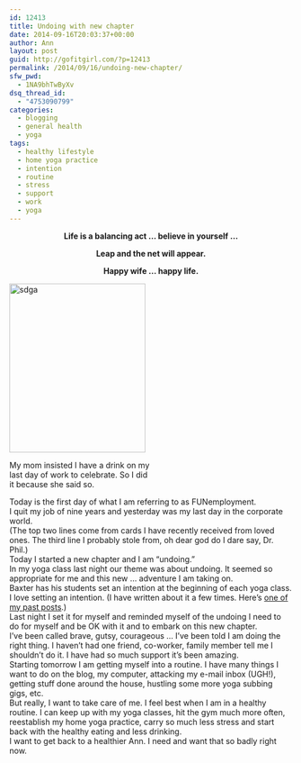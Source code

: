 ```yaml
---
id: 12413
title: Undoing with new chapter
date: 2014-09-16T20:03:37+00:00
author: Ann
layout: post
guid: http://gofitgirl.com/?p=12413
permalink: /2014/09/16/undoing-new-chapter/
sfw_pwd:
  - 1NA9bhTwByXv
dsq_thread_id:
  - "4753090799"
categories:
  - blogging
  - general health
  - yoga
tags:
  - healthy lifestyle
  - home yoga practice
  - intention
  - routine
  - stress
  - support
  - work
  - yoga
---
```

<p style="text-align: center;">
  <strong>Life is a balancing act &#8230; believe in yourself &#8230;</strong>
</p>

<p style="text-align: center;">
  <strong>Leap and the net will appear.</strong>
</p>

<p style="text-align: center;">
  <strong>Happy wife &#8230; happy life.</strong>
</p>

<div id="attachment_12423" style="width: 252px" class="wp-caption alignleft">
  <a href="http://gofitgirl.com/2014/09/undoing-new-chapter/photo-213/" rel="attachment wp-att-12423"><img class="size-medium wp-image-12423" src="http://gofitgirl.com/wp-content/uploads/2014/09/photo-213-242x300.jpg" alt="sdga" width="242" height="300" /></a>
  
  <p class="wp-caption-text">
    My mom insisted I have a drink on my last day of work to celebrate. So I did it because she said so.
  </p>
</div>

  
Today is the first day of what I am referring to as FUNemployment.  
I quit my job of nine years and yesterday was my last day in the corporate world.  
(The top two lines come from cards I have recently received from loved ones. The third line I probably stole from, oh dear god do I dare say, Dr. Phil.)  
Today I started a new chapter and I am &#8220;undoing.&#8221;  
In my yoga class last night our theme was about undoing. It seemed so appropriate for me and this new &#8230; adventure I am taking on.  
Baxter has his students set an intention at the beginning of each yoga class. I love setting an intention. (I have written about it a few times. Here&#8217;s [one of my past posts](http://gofitgirl.com/2011/04/setting-an-intention/).)  
Last night I set it for myself and reminded myself of the undoing I need to do for myself and be OK with it and to embark on this new chapter.  
I&#8217;ve been called brave, gutsy, courageous &#8230; I&#8217;ve been told I am doing the right thing. I haven&#8217;t had one friend, co-worker, family member tell me I shouldn&#8217;t do it. I have had so much support it&#8217;s been amazing.  
Starting tomorrow I am getting myself into a routine. I have many things I want to do on the blog, my computer, attacking my e-mail inbox (UGH!), getting stuff done around the house, hustling some more yoga subbing gigs, etc.  
But really, I want to take care of me. I feel best when I am in a healthy routine. I can keep up with my yoga classes, hit the gym much more often, reestablish my home yoga practice, carry so much less stress and start back with the healthy eating and less drinking.  
I want to get back to a healthier Ann. I need and want that so badly right now.